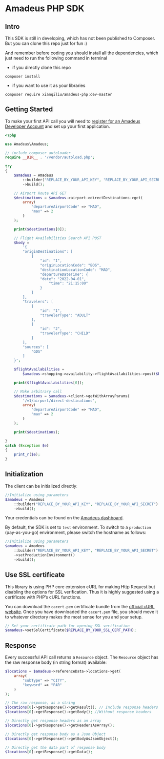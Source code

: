 # Amadeus PHP SDK

## Intro
This SDK is still in developing, which has not been published to Composer. 
But you can clone this repo just for fun :)

And remember before coding you should install all the dependencies,
which just need to run the following command in terminal

- if you directly clone this repo
```
composer install
```
- if you want to use it as your libraries

``` 
composer require xianqiliu/amadeus-php:dev-master
```

## Getting Started

To make your first API call you will need to [register for an Amadeus
Developer Account](https://developers.amadeus.com/create-account) and set up
your first application.

```PHP 
<?php

use Amadeus\Amadeus;

// include composer autoloader
require __DIR__ . '/vendor/autoload.php';

try
{
    $amadeus = Amadeus
        ::builder("REPLACE_BY_YOUR_API_KEY", "REPLACE_BY_YOUR_API_SECRET")
        ->build();

    // Airport Route API GET
    $destinations = $amadeus->airport->directDestinations->get(
        array(
            "departureAirportCode" => "MAD",
            "max" => 2
        )
    );

    print($destinations[0]);

    // Flight Availabilities Search API POST
    $body =
        '{
        "originDestinations": [
            {
                "id": "1",
                "originLocationCode": "BOS",
                "destinationLocationCode": "MAD",
                "departureDateTime": {
                "date": "2022-04-01",
                    "time": "21:15:00"
                }
            }
        ],
        "travelers": [
            {
                "id": "1",
                "travelerType": "ADULT"
            },
            {
                "id": "2",
                "travelerType": "CHILD"
            }
        ],
        "sources": [
            "GDS"
        ]
    }';

    $flightAvailabilities =
        $amadeus->shopping->availability->flightAvailabilities->post($body);

    print($flightAvailabilities[0]);

    // Make arbitrary call
    $destinations = $amadeus->client->getWithArrayParams(
        '/v1/airport/direct-destinations',
        array(
            "departureAirportCode" => "MAD",
            "max" => 2
        )
    );

    print($destinations);

} 
catch (Exception $e) 
{
    print_r($e);
}
```

## Initialization
The client can be initialized directly:
```PHP
//Initialize using parameters
$amadeus = Amadeus
    ::builder("REPLACE_BY_YOUR_API_KEY", "REPLACE_BY_YOUR_API_SECRET")
    ->build();
```

Your credentials can be found on the [Amadeus dashboard](https://developers.amadeus.com/my-apps).

By default, the SDK is set to `test` environment. To switch to a `production` (pay-as-you-go) environment, please switch the hostname as follows:

```PHP
//Initialize using parameters
$amadeus = Amadeus
    ::builder("REPLACE_BY_YOUR_API_KEY", "REPLACE_BY_YOUR_API_SECRET")
    ->setProductionEnvironment()
    ->build();
```

## Use SSL certificate
This library is using PHP core extension cURL for making Http Request but disabling the options for SSL verification. 
Thus it is highly suggested using a certificate with PHP’s cURL functions.

You can download the ```cacert.pem``` certificate bundle from the [official cURL website](https://curl.se/docs/caextract.html). 
Once you have downloaded the ```cacert.pem``` file, you should move it to whatever directory makes the most sense for you and your setup.

```PHP
// Set your certificate path for opening SSL verification
$amadeus->setSslCertificate($REPLACE_BY_YOUR_SSL_CERT_PATH);
```

## Response
Every successful API call returns a ```Resource``` object. The ```Resource``` object has the raw response body (in string format) available:

```PHP
$locations = $amadeus->referenceData->locations->get(
    array(
        "subType" => "CITY",
        "keyword" => "PAR"
    )
);

// The raw response, as a string
$locations[0]->getResponse()->getResult(); // Include response headers
$locations[0]->getResponse()->getBody(); //Without response headers

// Directly get response headers as an array
$locations[0]->getResponse()->getHeadersAsArray();

// Directly get response body as a Json Object
$locations[0]->getResponse()->getBodyAsJsonObject();

// Directly get the data part of response body
$locations[0]->getResponse()->getData();
```
